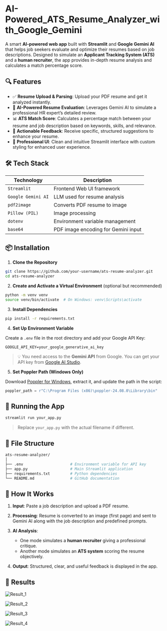# AI-Powered_ATS_Resume_Analyzer_with_Google_Gemini

A smart **AI-powered web app** built with **Streamlit** and **Google Gemini AI** that helps job seekers evaluate and optimize their resumes based on job descriptions. Designed to simulate an **Applicant Tracking System (ATS)** and a **human recruiter**, the app provides in-depth resume analysis and calculates a match percentage score.

## 🔍 Features

* ✅ **Resume Upload & Parsing**: Upload your PDF resume and get it analyzed instantly.
* 🧠 **AI-Powered Resume Evaluation**: Leverages Gemini AI to simulate a professional HR expert’s detailed review.
* 📊 **ATS Match Score**: Calculates a percentage match between your resume and job description based on keywords, skills, and relevance.
* 📌 **Actionable Feedback**: Receive specific, structured suggestions to enhance your resume.
* 🎯 **Professional UI**: Clean and intuitive Streamlit interface with custom styling for enhanced user experience.

## 🛠️ Tech Stack

| Technology         | Description                         |
| ------------------ | ----------------------------------- |
| `Streamlit`        | Frontend Web UI framework           |
| `Google Gemini AI` | LLM used for resume analysis        |
| `pdf2image`        | Converts PDF resume to image        |
| `Pillow (PIL)`     | Image processing                    |
| `dotenv`           | Environment variable management     |
| `base64`           | PDF image encoding for Gemini input |

## 📦 Installation

1. **Clone the Repository**

```bash
git clone https://github.com/your-username/ats-resume-analyzer.git
cd ats-resume-analyzer
```

2. **Create and Activate a Virtual Environment** (optional but recommended)

```bash
python -m venv venv
source venv/bin/activate  # On Windows: venv\Scripts\activate
```

3. **Install Dependencies**

```bash
pip install -r requirements.txt
```

4. **Set Up Environment Variable**

Create a `.env` file in the root directory and add your Google API Key:

```env
GOOGLE_API_KEY=your_google_generative_ai_key
```

> 💡 You need access to the **Gemini API** from Google. You can get your API key from [Google AI Studio](https://aistudio.google.com/).

5. **Set Poppler Path (Windows Only)**

Download [Poppler for Windows](http://blog.alivate.com.au/poppler-windows/), extract it, and update the path in the script:

```python
poppler_path = r"C:\Program Files (x86)\poppler-24.08.0\Library\bin"
```

## 🚀 Running the App

```bash
streamlit run your_app.py
```

> Replace `your_app.py` with the actual filename if different.

## 📂 File Structure

```bash
ats-resume-analyzer/
│
├── .env                     # Environment variable for API key
├── app.py                   # Main Streamlit application
├── requirements.txt         # Python dependencies
└── README.md                # GitHub documentation
```

## 🧪 How It Works

1. **Input**: Paste a job description and upload a PDF resume.
2. **Processing**: Resume is converted to an image (first page) and sent to Gemini AI along with the job description and predefined prompts.
3. **AI Analysis**:

   * One mode simulates a **human recruiter** giving a professional critique.
   * Another mode simulates an **ATS system** scoring the resume objectively.
4. **Output**: Structured, clear, and useful feedback is displayed in the app.

## 📸 Results

![Result_1](https://github.com/user-attachments/assets/a785ebeb-8110-4025-a504-a0c9e84505d5)

![Result_2](https://github.com/user-attachments/assets/0c2793db-fe29-4745-9d18-bd06fe4f585d)

![Result_3](https://github.com/user-attachments/assets/e2968e66-a508-47fe-b793-f13619e23f34)

![Result_4](https://github.com/user-attachments/assets/b46cd001-628d-4238-9aa3-adc90ffdc0a9)

